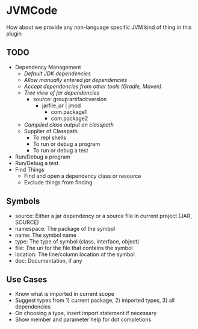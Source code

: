 # JVMCode
How about we provide any non-language specific JVM kind of thing in this
plugin

## TODO

- Dependency Management
  - _Default JDK dependencies_
  - _Allow manually entered jar dependencies_
  - _Accept dependencies from other tools (Gradle, Maven)_
  - _Tree view of jar dependencies_
    - source: group:artifact:version
      - jarfile.jar | jmod
        - com.package1
        - com.package2
  - _Compiled class output on classpath_
  - Supplier of Classpath
    - To repl shells
    - To run or debug a program
    - To run or debug a test
- Run/Debug a program
- Run/Debug a test
- Find Things
  - Find and open a dependency class or resource
  - Exclude things from finding

## Symbols
  - source: Either a jar dependency or a source file in current project (JAR, SOURCE)
  - namespace: The package of the symbol
  - name: The symbol name
  - type: The type of symbol (class, interface, object)
  - file: The uri for the file that contains the symbol
  - location: The line/column location of the symbol
  - doc: Documentation, if any

## Use Cases
- Know what is imported in current scope
- Suggest types from 1) current package, 2) imported types, 3) all dependencies
- On choosing a type, insert import statement if necessary
- Show member and parameter help for dot completions